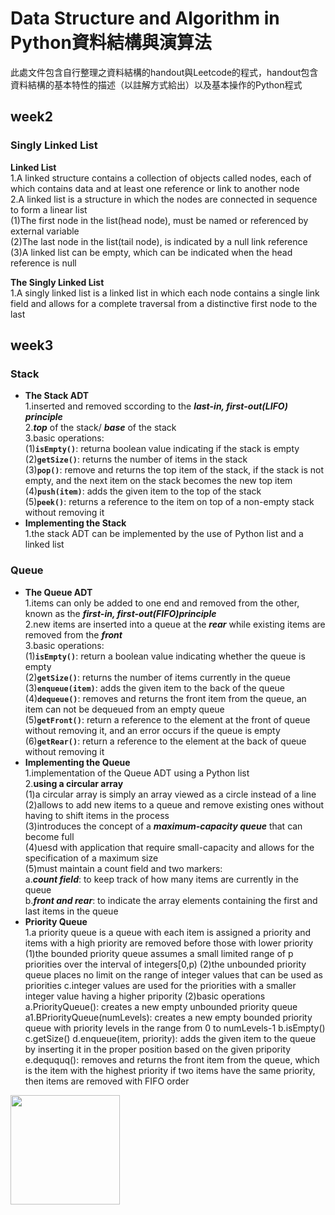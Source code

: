 # **Data Structure and Algorithm in Python資料結構與演算法**

此處文件包含自行整理之資料結構的handout與Leetcode的程式，handout包含資料結構的基本特性的描述（以註解方式給出）以及基本操作的Python程式

## week2
### **Singly Linked List**<br>

**Linked List**<br>
1.A linked structure contains a collection of objects called nodes, each of which contains data and at least one reference or link to another node<br>
2.A linked list is a structure in which the nodes are connected in sequence to form a linear list<br>
(1)The first node in the list(head node), must be named or referenced by external variable<br>
(2)The last node in the list(tail node), is indicated by a null link reference<br>
(3)A linked list can be empty, which can be indicated when the head reference is null<br>

**The Singly Linked List**<br>
1.A singly linked list is a linked list in which each node contains a single link field and allows for a complete traversal from a distinctive first node to the last<br>


## week3
### Stack
- **The Stack ADT**<br>
1.inserted and removed sccording to the ***last-in, first-out(LIFO) principle***<br>
2.***top*** of the stack/ ***base*** of the stack<br>
3.basic operations:<br>
(1)**`isEmpty()`**: returna boolean value indicating if the stack is empty<br>
(2)**`getSize()`**: returns the number of items in the stack<br>
(3)**`pop()`**: remove and returns the top item of the stack, if the stack is not empty, and the next item on the stack becomes the new top item<br>
(4)**`push(item)`**: adds the given item to the top of the stack<br>
(5)**`peek()`**: returns a reference to the item on top of a non-empty stack without removing it<br>
- **Implementing the Stack**<br> 
1.the stack ADT can be implemented by the use of Python list and a linked list<br>

### Queue
- **The Queue ADT**<br>
1.items can only be added to one end and removed from the other, known as the ***first-in, first-out(FIFO)principle***<br>
2.new items are inserted into a queue at the ***rear*** while existing items are removed from the ***front***<br>
3.basic operations:<br>
(1)**`isEmpty()`**: return a boolean value indicating whether the queue is empty<br>
(2)**`getSize()`**: returns the number of items currently in the queue<br>
(3)**`enqueue(item)`**: adds the given item to the back of the queue<br>
(4)**`dequeue()`**: removes and returns the front item from the queue, an item can not be dequeued from an empty queue<br>
(5)**`getFront()`**: return a reference to the element at the front of queue without removing it, and an error occurs if the queue is empty<br>
(6)**`getRear()`**: return a reference to the element at the back of queue without removing it<br>
- **Implementing the Queue**<br>
1.implementation of the Queue ADT using a Python list<br>
2.**using a circular array**<br>
(1)a circular array is simply an array viewed as a circle instead of a line<br>
(2)allows to add new items to a queue and remove existing ones without having to shift items in the process<br>
(3)introduces the concept of a ***maximum-capacity queue*** that can become full<br>
(4)uesd with application that require small-capacity and allows for the specification of a maximum size<br>
(5)must maintain a count field and two markers:<br>
a.***count field***: to keep track of how many items are currently in the queue<br>
b.***front and rear***: to indicate the array elements containing the first and last items in the queue<br>
- **Priority Queue**<br>
1.a priority queue is a queue with each item is assigned a priority and items with a high priority are removed before those with lower priority<br>
(1)the bounded priority queue assumes a small limited range of p priorities over the interval of integers[0,p)
(2)the unbounded priority queue places no limit on the range of integer values that can be used as priorities
c.integer values are used for the priorities with a smaller integer value having a higher pripority
(2)basic operations
a.PriorityQueue(): creates a new empty unbounded priority queue
a1.BPriorityQueue(numLevels): creates a new empty bounded priority queue with priority levels in the range from 0 to numLevels-1
b.isEmpty()
c.getSize()
d.enqueue(item, priority): adds the given item to the queue by inserting it in the proper position based on the given pripority
e.deququq(): removes and returns the front item from the queue, which is the item with the highest priority
             if two items have the same priority, then items are removed with FIFO order






















<img width="175" height="175" src="http://img.wxcha.com/file/201712/06/9a3fc5676a.jpg"/>
